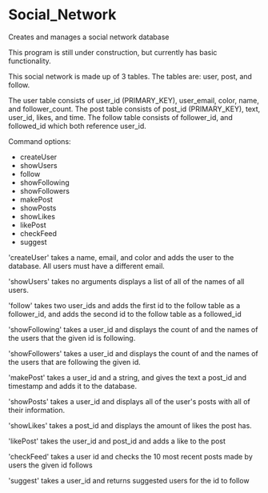 # Social_Network
Creates and manages a social network database

This program is still under construction, but currently has basic functionality. 

This social network is made up of 3 tables. The tables are: user, post, and follow. 

The user table consists of user_id (PRIMARY_KEY), user_email, color, name, and follower_count.
The post table consists of post_id (PRIMARY_KEY), text, user_id, likes, and time. 
The follow table consists of follower_id, and followed_id which both reference user_id. 

Command options:
  - createUser
  - showUsers
  - follow
  - showFollowing
  - showFollowers
  - makePost
  - showPosts
  - showLikes
  - likePost
  - checkFeed
  - suggest

'createUser' takes a name, email, and color and adds the user to the database. All users must have a different email. 

'showUsers' takes no arguments displays a list of all of the names of all users.

'follow' takes two user_ids and adds the first id to the follow table as a follower_id, and adds the second id to the follow table as a followed_id

'showFollowing' takes a user_id and displays the count of and the names of the users that the given id is following. 

'showFollowers' takes a user_id and displays the count of and the names of the users that are following the given id. 

'makePost' takes a user_id and a string, and gives the text a post_id and timestamp and adds it to the database.

'showPosts' takes a user_id and displays all of the user's posts with all of their information. 

'showLikes' takes a post_id and displays the amount of likes the post has. 

'likePost' takes the user_id and post_id and adds a like to the post
 
'checkFeed' takes a user id and checks the 10 most recent posts made by users the given id follows

'suggest' takes a user_id and returns suggested users for the id to follow
